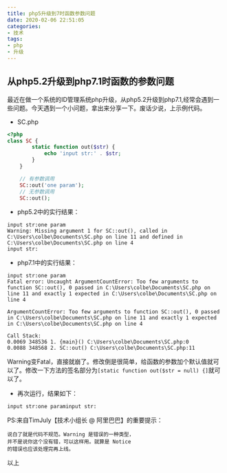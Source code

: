 ```yaml
---
title: php5升级到7时函数参数问题
date: 2020-02-06 22:51:05
categories:
- 技术
tags:
- php
- 升级
---
```


## 从php5.2升级到php7.1时函数的参数问题

最近在做一个系统的ID管理系统php升级，从php5.2升级到php7.1,经常会遇到一些问题。今天遇到一个小问题，拿出来分享一下。废话少说，上示例代码。

- SC.php

``` php
<?php
class SC {
        static function out($str) {
            echo 'input str:' . $str;
        }
    }

    // 有参数调用
    SC::out('one param');
    // 无参数调用
    SC::out();
```

- php5.2中的实行结果：

```
input str:one param
Warning: Missing argument 1 for SC::out(), called in C:\Users\colbe\Documents\SC.php on line 11 and defined in C:\Users\colbe\Documents\SC.php on line 4
input str:
```

- php7.1中的实行结果：

```
input str:one param
Fatal error: Uncaught ArgumentCountError: Too few arguments to function SC::out(), 0 passed in C:\Users\colbe\Documents\SC.php on line 11 and exactly 1 expected in C:\Users\colbe\Documents\SC.php on line 4

ArgumentCountError: Too few arguments to function SC::out(), 0 passed in C:\Users\colbe\Documents\SC.php on line 11 and exactly 1 expected in C:\Users\colbe\Documents\SC.php on line 4

Call Stack:
0.0069 348536 1. {main}() C:\Users\colbe\Documents\SC.php:0
0.0088 348568 2. SC::out() C:\Users\colbe\Documents\SC.php:11
```

Warning变Fatal，直接就崩了。修改倒是很简单，给函数的参数加个默认值就可以了。修改一下方法的签名部分为`[static function out($str = null) {]`就可以了。

- 再次运行，结果如下：

```
input str:one paraminput str:
```

PS:来自TimJuly【技术小组长 @ 阿里巴巴】的重要提示：

    说白了就是代码不规范。Warning 是错误的一种类型，
    并不是说你这个没有错，可以这样用。就算是 Notice
    的错误也应该处理完再上线。

以上